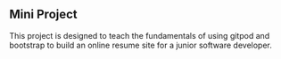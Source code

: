 ## Mini Project

This project is designed to teach the fundamentals of using gitpod and bootstrap to build an online resume site for a junior software developer.